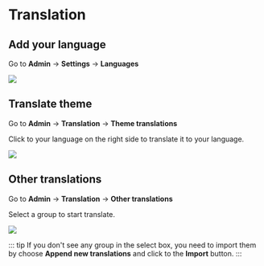 # Translation

## Add your language

Go to **Admin** -> **Settings** -> **Languages**

![](../images/translation-add-language.png)

## Translate theme

Go to **Admin** -> **Translation** -> **Theme translations**

Click to your language on the right side to translate it to your language.

![](../images/translation-translate-theme.png)

## Other translations

Go to **Admin** -> **Translation** -> **Other translations**

Select a group to start translate.

![](../images/translation-other-translations.png)

::: tip
If you don't see any group in the select box, you need to import them by choose **Append new translations** and click to the **Import** button.
:::